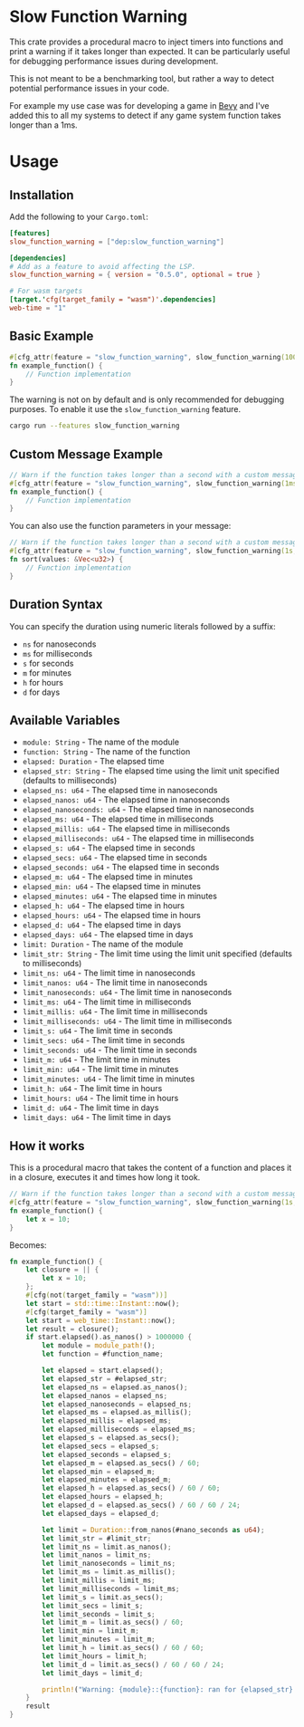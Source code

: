 # Slow Function Warning

This crate provides a procedural macro to inject timers into functions and print a warning if it takes longer than expected. It can be particularly useful for debugging performance issues during development.

This is not meant to be a benchmarking tool, but rather a way to detect potential performance issues in your code.

For example my use case was for developing a game in [Bevy](https://bevyengine.org/) and I've added this to all my systems to detect if any game system function takes longer than a 1ms.

# Usage

## Installation

Add the following to your `Cargo.toml`:

```toml
[features]
slow_function_warning = ["dep:slow_function_warning"]

[dependencies]
# Add as a feature to avoid affecting the LSP.
slow_function_warning = { version = "0.5.0", optional = true }

# For wasm targets
[target.'cfg(target_family = "wasm")'.dependencies]
web-time = "1"
```

## Basic Example

```rust
#[cfg_attr(feature = "slow_function_warning", slow_function_warning(1000ms))] // Warn if the function takes longer than 1000 milliseconds
fn example_function() {
    // Function implementation
}
```

The warning is not on by default and is only recommended for debugging purposes. To enable it use the `slow_function_warning` feature.

~~~bash
cargo run --features slow_function_warning
~~~

## Custom Message Example

```rust
// Warn if the function takes longer than a second with a custom message
#[cfg_attr(feature = "slow_function_warning", slow_function_warning(1ms, println!("Function {function} took too long!")))]
fn example_function() {
    // Function implementation
}
```

You can also use the function parameters in your message:

```rust
// Warn if the function takes longer than a second with a custom message
#[cfg_attr(feature = "slow_function_warning", slow_function_warning(1s, println!("Function {function} took {millis} for {} values!", values.len())))]
fn sort(values: &Vec<u32>) {
    // Function implementation
}
```

## Duration Syntax

You can specify the duration using numeric literals followed by a suffix:

* `ns` for nanoseconds
* `ms` for milliseconds
* `s` for seconds
* `m` for minutes
* `h` for hours
* `d` for days

## Available Variables

* `module: String` - The name of the module
* `function: String` - The name of the function
* `elapsed: Duration` - The elapsed time
* `elapsed_str: String` - The elapsed time using the limit unit specified (defaults to milliseconds)
* `elapsed_ns: u64` - The elapsed time in nanoseconds
* `elapsed_nanos: u64` - The elapsed time in nanoseconds
* `elapsed_nanoseconds: u64` - The elapsed time in nanoseconds
* `elapsed_ms: u64` - The elapsed time in milliseconds
* `elapsed_millis: u64` - The elapsed time in milliseconds
* `elapsed_milliseconds: u64` - The elapsed time in milliseconds
* `elapsed_s: u64` - The elapsed time in seconds
* `elapsed_secs: u64` - The elapsed time in seconds
* `elapsed_seconds: u64` - The elapsed time in seconds
* `elapsed_m: u64` - The elapsed time in minutes
* `elapsed_min: u64` - The elapsed time in minutes
* `elapsed_minutes: u64` - The elapsed time in minutes
* `elapsed_h: u64` - The elapsed time in hours
* `elapsed_hours: u64` - The elapsed time in hours
* `elapsed_d: u64` - The elapsed time in days
* `elapsed_days: u64` - The elapsed time in days
* `limit: Duration` - The name of the module
* `limit_str: String` - The limit time using the limit unit specified (defaults to milliseconds)
* `limit_ns: u64` - The limit time in nanoseconds
* `limit_nanos: u64` - The limit time in nanoseconds
* `limit_nanoseconds: u64` - The limit time in nanoseconds
* `limit_ms: u64` - The limit time in milliseconds
* `limit_millis: u64` - The limit time in milliseconds
* `limit_milliseconds: u64` - The limit time in milliseconds
* `limit_s: u64` - The limit time in seconds
* `limit_secs: u64` - The limit time in seconds
* `limit_seconds: u64` - The limit time in seconds
* `limit_m: u64` - The limit time in minutes
* `limit_min: u64` - The limit time in minutes
* `limit_minutes: u64` - The limit time in minutes
* `limit_h: u64` - The limit time in hours
* `limit_hours: u64` - The limit time in hours
* `limit_d: u64` - The limit time in days
* `limit_days: u64` - The limit time in days

## How it works

This is a procedural macro that takes the content of a function and places it in a closure, executes it and times how long it took.

```rust
// Warn if the function takes longer than a second with a custom message
#[cfg_attr(feature = "slow_function_warning", slow_function_warning(1s, println!("Function {function} took too long!")))]
fn example_function() {
    let x = 10;
}
```

Becomes:

```rust
fn example_function() {
    let closure = || {
        let x = 10;
    };
    #[cfg(not(target_family = "wasm"))]
    let start = std::time::Instant::now();
    #[cfg(target_family = "wasm")]
    let start = web_time::Instant::now();
    let result = closure();
    if start.elapsed().as_nanos() > 1000000 {
        let module = module_path!();
        let function = #function_name;

        let elapsed = start.elapsed();
        let elapsed_str = #elapsed_str;
        let elapsed_ns = elapsed.as_nanos();
        let elapsed_nanos = elapsed_ns;
        let elapsed_nanoseconds = elapsed_ns;
        let elapsed_ms = elapsed.as_millis();
        let elapsed_millis = elapsed_ms;
        let elapsed_milliseconds = elapsed_ms;
        let elapsed_s = elapsed.as_secs();
        let elapsed_secs = elapsed_s;
        let elapsed_seconds = elapsed_s;
        let elapsed_m = elapsed.as_secs() / 60;
        let elapsed_min = elapsed_m;
        let elapsed_minutes = elapsed_m;
        let elapsed_h = elapsed.as_secs() / 60 / 60;
        let elapsed_hours = elapsed_h;
        let elapsed_d = elapsed.as_secs() / 60 / 60 / 24;
        let elapsed_days = elapsed_d;

        let limit = Duration::from_nanos(#nano_seconds as u64);
        let limit_str = #limit_str;
        let limit_ns = limit.as_nanos();
        let limit_nanos = limit_ns;
        let limit_nanoseconds = limit_ns;
        let limit_ms = limit.as_millis();
        let limit_millis = limit_ms;
        let limit_milliseconds = limit_ms;
        let limit_s = limit.as_secs();
        let limit_secs = limit_s;
        let limit_seconds = limit_s;
        let limit_m = limit.as_secs() / 60;
        let limit_min = limit_m;
        let limit_minutes = limit_m;
        let limit_h = limit.as_secs() / 60 / 60;
        let limit_hours = limit_h;
        let limit_d = limit.as_secs() / 60 / 60 / 24;
        let limit_days = limit_d;

        println!("Warning: {module}::{function}: ran for {elapsed_str} (limit: {limit_str})")
    }
    result
}
```
